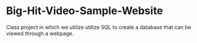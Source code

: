 # Big-Hit-Video-Sample-Website
Class project in which we utilize utilize SQL to create a database that can be viewed through a webpage.
